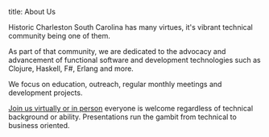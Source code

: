 title: About Us

Historic Charleston South Carolina has many virtues, it's vibrant technical community being one of them.

As part of that community, we are dedicated to the advocacy and advancement of functional software and development technologies such as Clojure, Haskell, F#, Erlang and more.

We focus on education, outreach, regular monthly meetings and development projects. 

[Join us virtually or in person](connect) everyone is welcome regardless of technical background or ability.  Presentations run the gambit from technical to business oriented.
